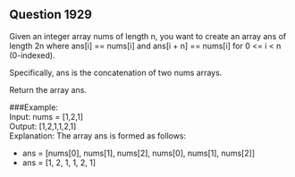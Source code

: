 ## Question 1929  
Given an integer array nums of length n, you want to create an array ans of length 2n where ans[i] == nums[i] and ans[i + n] == nums[i] for 0 <= i < n (0-indexed).

Specifically, ans is the concatenation of two nums arrays.

Return the array ans.  
  
###Example:  
Input: nums = [1,2,1]  
Output: [1,2,1,1,2,1]  
Explanation: The array ans is formed as follows:
- ans = [nums[0], nums[1], nums[2], nums[0], nums[1], nums[2]]
- ans = [1, 2, 1, 1, 2, 1]